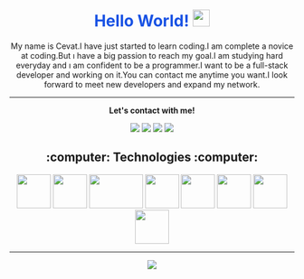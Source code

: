 <h1 align="center" style="color:#1852E4">Hello World! <img src="https://raw.githubusercontent.com/MartinHeinz/MartinHeinz/master/wave.gif" width="30px"></h1>

<p align="center">My name is Cevat.I have just started to learn coding.I am complete a novice at coding.But ı have a big passion to reach my goal.I am studying hard everyday and ı am confident to be a programmer.I want to be a full-stack developer and working on it.You can contact me anytime you want.I look forward to meet new developers and expand my network.</p>
<hr>
<p align="center">
  <b>Let's contact with me!</b>

  <p align="center">
    <a href="https://tweet" alt="Twitter"><img src="https://raw.githubusercontent.com/jayehernandez/jayehernandez/3f5402efef9a0ae89211a6e04609558e862ca616/readme/twitter-fill.svg"></a>
    <a href="https://www.linkedin.com/in/yusuf-hekim-70118116a/" alt="Linkedin"><img src="https://raw.githubusercontent.com/jayehernandez/jayehernandez/3f5402efef9a0ae89211a6e04609558e862ca616/readme/linkedin-fill.svg"></a>
    <a href="mailto:yusufhekimyh@gmail.com" alt="Contact me"><img src="https://raw.githubusercontent.com/jayehernandez/jayehernandez/3f5402efef9a0ae89211a6e04609558e862ca616/readme/mail-fill.svg"></a>
    <a href="https://site" alt="My site"><img src="https://raw.githubusercontent.com/jayehernandez/jayehernandez/3f5402efef9a0ae89211a6e04609558e862ca616/readme/external-link-line.svg"></a>
  </p> 

<h2 align="center">:computer: Technologies :computer:</h2>

<p align="center">
  <img src="http://resources.spacexchimp.com/images/logos/HTML5.png" width="60" height="60">
  <img src="http://resources.spacexchimp.com/images/logos/CSS3.png" width="60" height="60">
  <img src="https://1000logos.net/wp-content/uploads/2020/09/JavaScript-Logo.png" width="95" height="60">
  <img src="https://ensocore.com/media/61/reactjs-logo-sticker%20%281%29.jpg" width="60" height="60">
    <img src="https://e7.pngegg.com/pngimages/46/626/png-clipart-c-logo-the-c-programming-language-computer-icons-computer-programming-source-code-programming-miscellaneous-template.png" width="60" height="60">
  <img src="https://bilisimacademy.com/egitimlerimiz/wp-content/uploads/2021/03/C-Sharp-egitimi.png" width="60" height="60">
  <img src="https://www.onurbabur.com/wp-content/uploads/2017/11/ms-sql-server-logo-square.jpg" width="60" height="60">
  <img src="https://dyltqmyl993wv.cloudfront.net/assets/stacks/postgresql/img/postgresql-stack-220x234.png" width="60" height="60">
</p>

<hr>

<p align="center">
  
  <img src="https://github-readme-stats.vercel.app/api?username=morcicek&show_icons=true">
</p>

